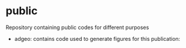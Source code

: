 # public
Repository containing public codes for different purposes

- adgeo:
  contains code used to generate figures for this publication:
